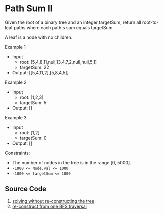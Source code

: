 # Path Sum II

Given the root of a binary tree and an integer targetSum, return all root-to-leaf paths where each path's sum equals targetSum.

A leaf is a node with no children.

Example 1

* Input
  * root: [5,4,8,11,null,13,4,7,2,null,null,5,1]
  * targetSum: 22
* Output: [[5,4,11,2],[5,8,4,5]]

Example 2

* Input
  * root: [1,2,3]
  * targetSum: 5
* Output: []

Example 3

* Input
  * root: [1,2]
  * targetSum: 0
* Output: []

Constraints:

* The number of nodes in the tree is in the range [0, 5000].
* `-1000 <= Node.val <= 1000`
* `-1000 <= targetSum <= 1000`

## Source Code

1. [solving without re-constructing the tree](../src/m0113.py)
2. [re-construct from one BFS traversal](../src/m0129_rebuild.py)
